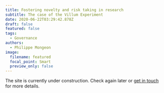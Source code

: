 ```yaml
---
title: Fostering novelty and risk taking in research
subtitle: The case of the Villum Experiment
date: 2020-06-22T03:29:42.878Z
draft: false
featured: false
tags:
  - Governance
authors:
  - Philippe Mongeon
image:
  filename: featured
  focal_point: Smart
  preview_only: false
---
```


The site is currently under construction. Check again later or [get in touch](https://qsslab.ca/#contact) for more details.




